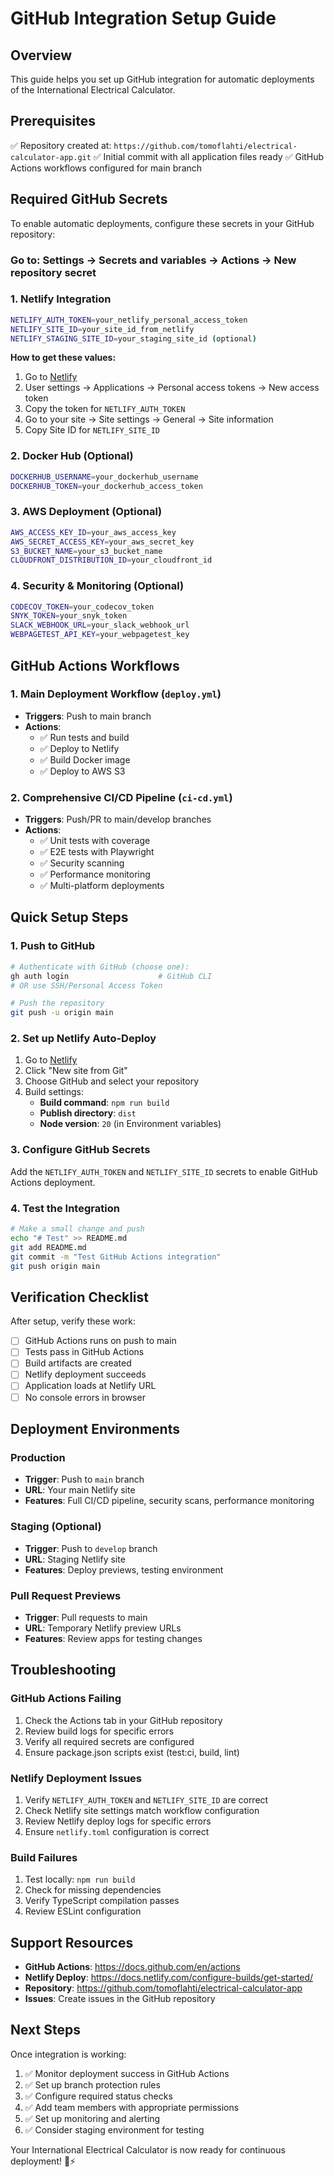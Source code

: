 # GitHub Integration Setup Guide

## Overview

This guide helps you set up GitHub integration for automatic deployments of the International Electrical Calculator.

## Prerequisites

✅ Repository created at: `https://github.com/tomoflahti/electrical-calculator-app.git`
✅ Initial commit with all application files ready
✅ GitHub Actions workflows configured for main branch

## Required GitHub Secrets

To enable automatic deployments, configure these secrets in your GitHub repository:

### Go to: Settings → Secrets and variables → Actions → New repository secret

### 1. Netlify Integration
```bash
NETLIFY_AUTH_TOKEN=your_netlify_personal_access_token
NETLIFY_SITE_ID=your_site_id_from_netlify
NETLIFY_STAGING_SITE_ID=your_staging_site_id (optional)
```

**How to get these values:**
1. Go to [Netlify](https://app.netlify.com)
2. User settings → Applications → Personal access tokens → New access token
3. Copy the token for `NETLIFY_AUTH_TOKEN`
4. Go to your site → Site settings → General → Site information
5. Copy Site ID for `NETLIFY_SITE_ID`

### 2. Docker Hub (Optional)
```bash
DOCKERHUB_USERNAME=your_dockerhub_username
DOCKERHUB_TOKEN=your_dockerhub_access_token
```

### 3. AWS Deployment (Optional)
```bash
AWS_ACCESS_KEY_ID=your_aws_access_key
AWS_SECRET_ACCESS_KEY=your_aws_secret_key
S3_BUCKET_NAME=your_s3_bucket_name
CLOUDFRONT_DISTRIBUTION_ID=your_cloudfront_id
```

### 4. Security & Monitoring (Optional)
```bash
CODECOV_TOKEN=your_codecov_token
SNYK_TOKEN=your_snyk_token
SLACK_WEBHOOK_URL=your_slack_webhook_url
WEBPAGETEST_API_KEY=your_webpagetest_key
```

## GitHub Actions Workflows

### 1. Main Deployment Workflow (`deploy.yml`)
- **Triggers**: Push to main branch
- **Actions**: 
  - ✅ Run tests and build
  - ✅ Deploy to Netlify
  - ✅ Build Docker image
  - ✅ Deploy to AWS S3

### 2. Comprehensive CI/CD Pipeline (`ci-cd.yml`)
- **Triggers**: Push/PR to main/develop branches
- **Actions**:
  - ✅ Unit tests with coverage
  - ✅ E2E tests with Playwright
  - ✅ Security scanning
  - ✅ Performance monitoring
  - ✅ Multi-platform deployments

## Quick Setup Steps

### 1. Push to GitHub
```bash
# Authenticate with GitHub (choose one):
gh auth login                    # GitHub CLI
# OR use SSH/Personal Access Token

# Push the repository
git push -u origin main
```

### 2. Set up Netlify Auto-Deploy
1. Go to [Netlify](https://app.netlify.com)
2. Click "New site from Git"
3. Choose GitHub and select your repository
4. Build settings:
   - **Build command**: `npm run build`
   - **Publish directory**: `dist`
   - **Node version**: `20` (in Environment variables)

### 3. Configure GitHub Secrets
Add the `NETLIFY_AUTH_TOKEN` and `NETLIFY_SITE_ID` secrets to enable GitHub Actions deployment.

### 4. Test the Integration
```bash
# Make a small change and push
echo "# Test" >> README.md
git add README.md
git commit -m "Test GitHub Actions integration"
git push origin main
```

## Verification Checklist

After setup, verify these work:

- [ ] GitHub Actions runs on push to main
- [ ] Tests pass in GitHub Actions
- [ ] Build artifacts are created
- [ ] Netlify deployment succeeds
- [ ] Application loads at Netlify URL
- [ ] No console errors in browser

## Deployment Environments

### Production
- **Trigger**: Push to `main` branch
- **URL**: Your main Netlify site
- **Features**: Full CI/CD pipeline, security scans, performance monitoring

### Staging (Optional)
- **Trigger**: Push to `develop` branch  
- **URL**: Staging Netlify site
- **Features**: Deploy previews, testing environment

### Pull Request Previews
- **Trigger**: Pull requests to main
- **URL**: Temporary Netlify preview URLs
- **Features**: Review apps for testing changes

## Troubleshooting

### GitHub Actions Failing
1. Check the Actions tab in your GitHub repository
2. Review build logs for specific errors
3. Verify all required secrets are configured
4. Ensure package.json scripts exist (test:ci, build, lint)

### Netlify Deployment Issues
1. Verify `NETLIFY_AUTH_TOKEN` and `NETLIFY_SITE_ID` are correct
2. Check Netlify site settings match workflow configuration
3. Review Netlify deploy logs for specific errors
4. Ensure `netlify.toml` configuration is correct

### Build Failures
1. Test locally: `npm run build`
2. Check for missing dependencies
3. Verify TypeScript compilation passes
4. Review ESLint configuration

## Support Resources

- **GitHub Actions**: https://docs.github.com/en/actions
- **Netlify Deploy**: https://docs.netlify.com/configure-builds/get-started/
- **Repository**: https://github.com/tomoflahti/electrical-calculator-app
- **Issues**: Create issues in the GitHub repository

## Next Steps

Once integration is working:

1. ✅ Monitor deployment success in GitHub Actions
2. ✅ Set up branch protection rules
3. ✅ Configure required status checks
4. ✅ Add team members with appropriate permissions
5. ✅ Set up monitoring and alerting
6. ✅ Consider staging environment for testing

Your International Electrical Calculator is now ready for continuous deployment! 🚀⚡